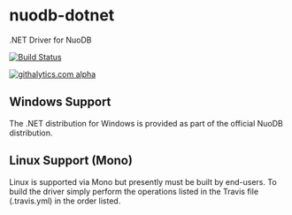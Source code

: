 nuodb-dotnet
============

.NET Driver for NuoDB

[![Build Status](https://travis-ci.org/nuodb/nuodb-dotnet.png)](https://travis-ci.org/nuodb/nuodb-dotnet)

[![githalytics.com alpha](https://cruel-carlota.pagodabox.com/bfba91991b4f1616327840d4cd039bc1 "githalytics.com")](http://githalytics.com/nuodb/nuodb-dotnet)

Windows Support
---------------

The .NET distribution for Windows is provided as part of the official
NuoDB distribution.

Linux Support (Mono)
-------------------

Linux is supported via Mono but presently must be built by end-users.
To build the driver simply perform the operations listed in the Travis
file (.travis.yml) in the order listed.

